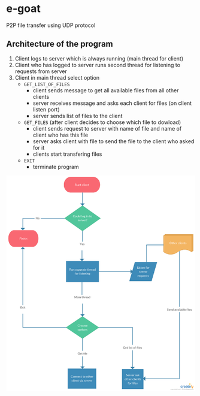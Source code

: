 # e-goat
P2P file transfer using UDP protocol


## Architecture of the program

1. Client logs to server which is always running (main thread for client)
2. Client who has logged to server runs second thread for listening to requests from server
3. Client in main thread select option
    - `GET_LIST_OF_FILES` 
        - client sends message to get all available files from all other clients
        - server receives message and asks each client for files (on client listen port)
        - server sends list of files to the client
    - `GET_FILES` (after client decides to choose which file to dowload)
        - client sends request to server with name of file and name of client who has this file
        - server asks client with file to send the file to the client who asked for it
        - clients start transfering files
    - `EXIT` 
        - terminate program 
    
![e-goat.png](e-goat.png)